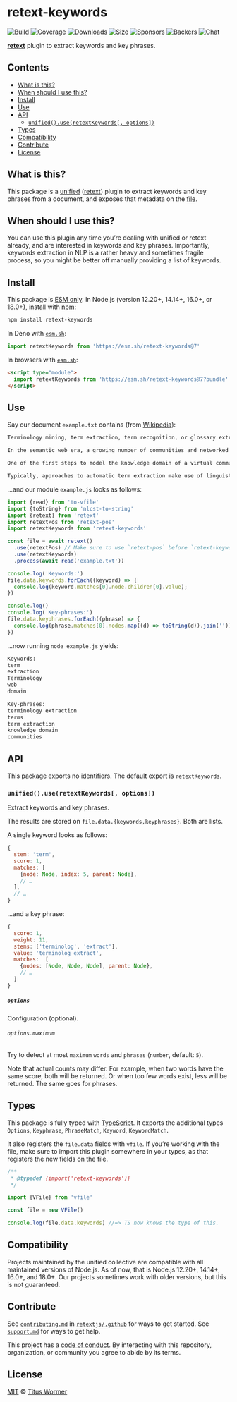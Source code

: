 # retext-keywords

[![Build][build-badge]][build]
[![Coverage][coverage-badge]][coverage]
[![Downloads][downloads-badge]][downloads]
[![Size][size-badge]][size]
[![Sponsors][sponsors-badge]][collective]
[![Backers][backers-badge]][collective]
[![Chat][chat-badge]][chat]

**[retext][]** plugin to extract keywords and key phrases.

## Contents

*   [What is this?](#what-is-this)
*   [When should I use this?](#when-should-i-use-this)
*   [Install](#install)
*   [Use](#use)
*   [API](#api)
    *   [`unified().use(retextKeywords[, options])`](#unifieduseretextkeywords-options)
*   [Types](#types)
*   [Compatibility](#compatibility)
*   [Contribute](#contribute)
*   [License](#license)

## What is this?

This package is a [unified][] ([retext][]) plugin to extract keywords and key
phrases from a document, and exposes that metadata on the [file][vfile].

## When should I use this?

You can use this plugin any time you’re dealing with unified or retext already,
and are interested in keywords and key phrases.
Importantly, keywords extraction in NLP is a rather heavy and sometimes fragile
process, so you might be better off manually providing a list of keywords.

## Install

This package is [ESM only][esm].
In Node.js (version 12.20+, 14.14+, 16.0+, or 18.0+), install with [npm][]:

```sh
npm install retext-keywords
```

In Deno with [`esm.sh`][esmsh]:

```js
import retextKeywords from 'https://esm.sh/retext-keywords@7'
```

In browsers with [`esm.sh`][esmsh]:

```html
<script type="module">
  import retextKeywords from 'https://esm.sh/retext-keywords@7?bundle'
</script>
```

## Use

Say our document `example.txt` contains (from [Wikipedia][term-extraction]):

```txt
Terminology mining, term extraction, term recognition, or glossary extraction, is a subtask of information extraction. The goal of terminology extraction is to automatically extract relevant terms from a given corpus.

In the semantic web era, a growing number of communities and networked enterprises started to access and interoperate through the internet. Modeling these communities and their information needs is important for several web applications, like topic-driven web crawlers, web services, recommender systems, etc. The development of terminology extraction is essential to the language industry.

One of the first steps to model the knowledge domain of a virtual community is to collect a vocabulary of domain-relevant terms, constituting the linguistic surface manifestation of domain concepts. Several methods to automatically extract technical terms from domain-specific document warehouses have been described in the literature.

Typically, approaches to automatic term extraction make use of linguistic processors (part of speech tagging, phrase chunking) to extract terminological candidates, i.e. syntactically plausible terminological noun phrases, NPs (e.g. compounds "credit card", adjective-NPs "local tourist information office", and prepositional-NPs "board of directors" - in English, the first two constructs are the most frequent). Terminological entries are then filtered from the candidate list using statistical and machine learning methods. Once filtered, because of their low ambiguity and high specificity, these terms are particularly useful for conceptualizing a knowledge domain or for supporting the creation of a domain ontology. Furthermore, terminology extraction is a very useful starting point for semantic similarity, knowledge management, human translation and machine translation, etc.
```

…and our module `example.js` looks as follows:

```js
import {read} from 'to-vfile'
import {toString} from 'nlcst-to-string'
import {retext} from 'retext'
import retextPos from 'retext-pos'
import retextKeywords from 'retext-keywords'

const file = await retext()
  .use(retextPos) // Make sure to use `retext-pos` before `retext-keywords`.
  .use(retextKeywords)
  .process(await read('example.txt'))

console.log('Keywords:')
file.data.keywords.forEach((keyword) => {
  console.log(keyword.matches[0].node.children[0].value);
})

console.log()
console.log('Key-phrases:')
file.data.keyphrases.forEach((phrase) => {
  console.log(phrase.matches[0].nodes.map((d) => toString(d)).join(''))
})
```

…now running `node example.js` yields:

```txt
Keywords:
term
extraction
Terminology
web
domain

Key-phrases:
terminology extraction
terms
term extraction
knowledge domain
communities
```

## API

This package exports no identifiers.
The default export is `retextKeywords`.

### `unified().use(retextKeywords[, options])`

Extract keywords and key phrases.

The results are stored on `file.data.{keywords,keyphrases}`.
Both are lists.

A single keyword looks as follows:

```js
{
  stem: 'term',
  score: 1,
  matches: [
    {node: Node, index: 5, parent: Node},
    // …
  ],
  // …
}
```

…and a key phrase:

```js
{
  score: 1,
  weight: 11,
  stems: ['terminolog', 'extract'],
  value: 'terminolog extract',
  matches:  [
    {nodes: [Node, Node, Node], parent: Node},
    // …
  ]
}
```

##### `options`

Configuration (optional).

###### `options.maximum`

Try to detect at most `maximum` `words` and `phrases` (`number`, default: `5`).

Note that actual counts may differ.
For example, when two words have the same score, both will be returned.
Or when too few words exist, less will be returned.
The same goes for phrases.

## Types

This package is fully typed with [TypeScript][].
It exports the additional types `Options`, `Keyphrase`, `PhraseMatch`,
`Keyword`, `KeywordMatch`.

It also registers the `file.data` fields with `vfile`.
If you’re working with the file, make sure to import this plugin somewhere in
your types, as that registers the new fields on the file.

```js
/**
 * @typedef {import('retext-keywords')}
 */

import {VFile} from 'vfile'

const file = new VFile()

console.log(file.data.keywords) //=> TS now knows the type of this.
```

## Compatibility

Projects maintained by the unified collective are compatible with all maintained
versions of Node.js.
As of now, that is Node.js 12.20+, 14.14+, 16.0+, and 18.0+.
Our projects sometimes work with older versions, but this is not guaranteed.

## Contribute

See [`contributing.md`][contributing] in [`retextjs/.github`][health] for ways
to get started.
See [`support.md`][support] for ways to get help.

This project has a [code of conduct][coc].
By interacting with this repository, organization, or community you agree to
abide by its terms.

## License

[MIT][license] © [Titus Wormer][author]

<!-- Definitions -->

[build-badge]: https://github.com/retextjs/retext-keywords/workflows/main/badge.svg

[build]: https://github.com/retextjs/retext-keywords/actions

[coverage-badge]: https://img.shields.io/codecov/c/github/retextjs/retext-keywords.svg

[coverage]: https://codecov.io/github/retextjs/retext-keywords

[downloads-badge]: https://img.shields.io/npm/dm/retext-keywords.svg

[downloads]: https://www.npmjs.com/package/retext-keywords

[size-badge]: https://img.shields.io/bundlephobia/minzip/retext-keywords.svg

[size]: https://bundlephobia.com/result?p=retext-keywords

[sponsors-badge]: https://opencollective.com/unified/sponsors/badge.svg

[backers-badge]: https://opencollective.com/unified/backers/badge.svg

[collective]: https://opencollective.com/unified

[chat-badge]: https://img.shields.io/badge/chat-discussions-success.svg

[chat]: https://github.com/retextjs/retext/discussions

[npm]: https://docs.npmjs.com/cli/install

[esm]: https://gist.github.com/sindresorhus/a39789f98801d908bbc7ff3ecc99d99c

[esmsh]: https://esm.sh

[typescript]: https://www.typescriptlang.org

[health]: https://github.com/retextjs/.github

[contributing]: https://github.com/retextjs/.github/blob/main/contributing.md

[support]: https://github.com/retextjs/.github/blob/main/support.md

[coc]: https://github.com/retextjs/.github/blob/main/code-of-conduct.md

[license]: license

[author]: https://wooorm.com

[unified]: https://github.com/unifiedjs/unified

[retext]: https://github.com/retextjs/retext

[term-extraction]: https://en.wikipedia.org/wiki/Terminology_extraction

[vfile]: https://github.com/vfile/vfile
